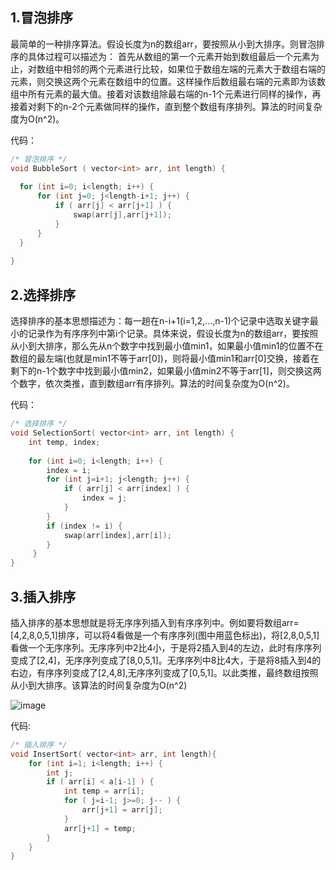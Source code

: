 ## 1.冒泡排序

最简单的一种排序算法。假设长度为n的数组arr，要按照从小到大排序。则冒泡排序的具体过程可以描述为：
首先从数组的第一个元素开始到数组最后一个元素为止，对数组中相邻的两个元素进行比较，如果位于数组左端的元素大于数组右端的元素，则交换这两个元素在数组中的位置。这样操作后数组最右端的元素即为该数组中所有元素的最大值。接着对该数组除最右端的n-1个元素进行同样的操作，再接着对剩下的n-2个元素做同样的操作，直到整个数组有序排列。算法的时间复杂度为O(n^2)。

代码：
```c++
/* 冒泡排序 */
void BubbleSort ( vector<int> arr, int length) {
  
  for (int i=0; i<length; i++) {
      for (int j=0; j<length-i+1; j++) {
          if ( arr[j] < arr[j+1] ) {
              swap(arr[j],arr[j+1]);
          }
      }
  }
  
}
```

## 2.选择排序

选择排序的基本思想描述为：每一趟在n-i+1(i=1,2,...,n-1)个记录中选取关键字最小的记录作为有序序列中第i个记录。具体来说，假设长度为n的数组arr，要按照从小到大排序，那么先从n个数字中找到最小值min1，如果最小值min1的位置不在数组的最左端(也就是min1不等于arr[0])，则将最小值min1和arr[0]交换，接着在剩下的n-1个数字中找到最小值min2，如果最小值min2不等于arr[1]，则交换这两个数字，依次类推，直到数组arr有序排列。算法的时间复杂度为O(n^2)。

代码：
```c++
/* 选择排序 */
void SelectionSort( vector<int> arr, int length) {
    int temp, index;
  
    for (int i=0; i<length; i++) {
        index = i;
        for (int j=i+1; j<length; j++) {
            if ( arr[j] < arr[index] ) {
                index = j;
            }
        }
        if (index != i) {
            swap(arr[index],arr[i]);
        }
     }
}
```

## 3.插入排序

插入排序的基本思想就是将无序序列插入到有序序列中。例如要将数组arr=[4,2,8,0,5,1]排序，可以将4看做是一个有序序列(图中用蓝色标出)，将[2,8,0,5,1]看做一个无序序列。无序序列中2比4小，于是将2插入到4的左边，此时有序序列变成了[2,4]，无序序列变成了[8,0,5,1]。无序序列中8比4大，于是将8插入到4的右边，有序序列变成了[2,4,8],无序序列变成了[0,5,1]。以此类推，最终数组按照从小到大排序。该算法的时间复杂度为O(n^2)

![image](https://github.com/Feng3333/Algorithm-and-data-structure/blob/93e007e127e07ab5ef311a69a610efb788016d06/images-folder/InsertSort.png)


代码:
```c++
/* 插入排序 */
void InsertSort( vector<int> arr, int length){
    for (int i=1; i<length; i++) {
        int j;
        if ( arr[i] < a[i-1] ) {
            int temp = arr[i];
            for ( j=i-1; j>=0; j-- ) {
                arr[j+1] = arr[j];
            }
            arr[j+1] = temp;
        }
    }
}
```
